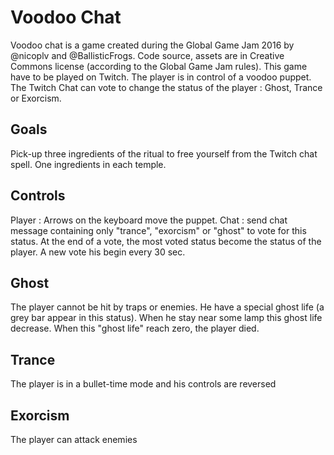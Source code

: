Voodoo Chat
===========
Voodoo chat is a game created during the Global Game Jam 2016 by @nicoplv and @BallisticFrogs. Code source, assets are in Creative Commons license (according to the Global Game Jam rules). This game have to be played on Twitch. The player is in control of a voodoo puppet. The Twitch Chat can vote to change the status of the player : Ghost, Trance or Exorcism.

Goals
-----
Pick-up three ingredients of the ritual to free yourself from the Twitch chat spell. One ingredients in each temple.

Controls
--------
Player : Arrows on the keyboard move the puppet.
Chat : send chat message containing only "trance", "exorcism" or "ghost" to vote for this status. At the end of a vote, the most voted status become the status of the player. A new vote his begin every 30 sec.

Ghost
-----
The player cannot be hit by traps or enemies. He have a special ghost life (a grey bar appear in this status). When he stay near some lamp this ghost life decrease. When this "ghost life" reach zero, the player died.

Trance
------
The player is in a bullet-time mode and his controls are reversed

Exorcism
--------
The player can attack enemies

